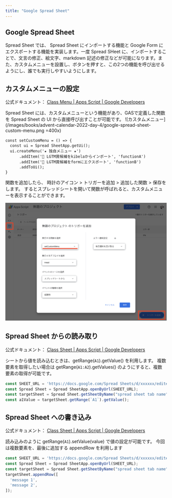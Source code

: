 ```yaml
---
title: "Google Spread Sheet"
---
```


## Google Spread Sheet

Spread Sheet では、 Spread Sheet にインポートする機能と Google Form にエクスポートする機能を実装します。一度 Spread SHeet に、インポートすることで、文言の修正、絵文字、markdown 記述の修正などが可能になります。また、カスタムメニューを設置し、ボタンを押すと、この2つの機能を呼び出せるようにし、誰でも実行しやすいようにします。

## カスタムメニューの設定

公式ドキュメント： [Class Menu | Apps Script | Google Developers](https://developers.google.com/apps-script/reference/base/menu)

Spread Sheet には、カスタムメニューという機能があり、GASで定義した関数を Spread Sheet の UI から直接呼び出すことが可能です。
![カスタムメニュー](/images/books/advent-calendar-2022-day-4/google-spread-sheet-custom-menu.png =400x)

```js:setCustomMenu
const setCustomMenu = () => {
  const ui = Spread SheetApp.getUi();
  ui.createMenu('★ 独自メニュー ★')
      .addItem('🍣 LGTM賞候補をkibelaからインポート', 'functionA')
      .addItem('🍺 LGTM賞候補をformにエクスポート', 'functionB')
      .addToUi();
}
```

関数を追加したら、 時計のアイコン > トリガーを追加 > 追加した関数 > 保存をします。
するとスプレッドシートを開いて関数が呼ばれると、カスタムメニューを表示することができます。

![トリガーの設定](/images/books/advent-calendar-2022-day-4/google-spread-sheet-set-trigger.png)

## Spread Sheet からの読み取り

公式ドキュメント： [Class Sheet | Apps Script | Google Developers](https://developers.google.com/apps-script/reference/spreadsheet/sheet#getrangea1notation)

シートから値を読み込むときは、getRange(`A1`).getValue() を利用します。
複数要素を取得したい場合は getRange(`A1:A2`).getValues() のようにすると、複数要素の取得が可能です。

```js
const SHEET_URL = 'https://docs.google.com/Spread Sheets/d/xxxxxx/edit#gid=0'
const Spread Sheet = Spread SheetApp.openByUrl(SHEET_URL);
const targetSheet = Spread Sheet.getSheetByName("spread sheet tab name");
const a1Value = targetSheet.getRange(`A1`).getValue();
```

## Spread Sheet への書き込み

公式ドキュメント： [Class Sheet | Apps Script | Google Developers](https://developers.google.com/apps-script/reference/spreadsheet/sheet#appendrowrowcontents)

読み込みのように getRange(`A1`).setValue(value) で値の設定が可能です。
今回は複数要素を、最後に追加する appendRow を利用します

```js
const SHEET_URL = 'https://docs.google.com/Spread Sheets/d/xxxxxx/edit#gid=0' // 読み取りと同じなので、どちらかだけで良い
const Spread Sheet = Spread SheetApp.openByUrl(SHEET_URL);                     // 上と同じ
const targetSheet = Spread Sheet.getSheetByName("spread sheet tab name");
targetSheet.appendRow([
  'message 1',
  'message 2',
]);
```
